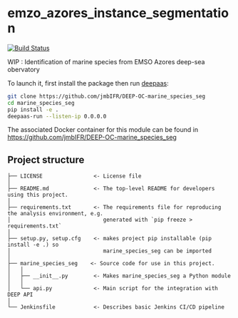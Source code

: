# emzo_azores_instance_segmentation
[![Build Status](https://jenkins.indigo-datacloud.eu/buildStatus/icon?job=Pipeline-as-code/DEEP-OC-org/UC-jmbIFR-marine_species_seg/master)](https://jenkins.indigo-datacloud.eu/job/Pipeline-as-code/job/DEEP-OC-org/job/UC-jmbIFR-marine_species_seg/job/master)

WIP : Identification of marine species from EMSO Azores deep-sea obervatory

To launch it, first install the package then run [deepaas](https://github.com/indigo-dc/DEEPaaS):
```bash
git clone https://github.com/jmbIFR/DEEP-OC-marine_species_seg
cd marine_species_seg
pip install -e .
deepaas-run --listen-ip 0.0.0.0
```
The associated Docker container for this module can be found in https://github.com/jmbIFR/DEEP-OC-marine_species_seg

## Project structure
```
├── LICENSE                <- License file
│
├── README.md              <- The top-level README for developers using this project.
│
├── requirements.txt       <- The requirements file for reproducing the analysis environment, e.g.
│                             generated with `pip freeze > requirements.txt`
│
├── setup.py, setup.cfg    <- makes project pip installable (pip install -e .) so
│                             marine_species_seg can be imported
│
├── marine_species_seg    <- Source code for use in this project.
│   │
│   ├── __init__.py        <- Makes marine_species_seg a Python module
│   │
│   └── api.py             <- Main script for the integration with DEEP API
│
└── Jenkinsfile            <- Describes basic Jenkins CI/CD pipeline
```
